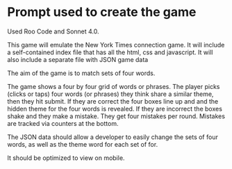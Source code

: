 # Prompt used to create the game

Used Roo Code and Sonnet 4.0. 


This game will emulate the New York Times connection game. It will include a self-contained index file that has all the html, css and javascript. It will also include a separate file with JSON game data

The aim of the game is to match sets of four words. 

The game shows a four by four grid of words or phrases. The player picks (clicks or taps) four words (or phrases) they think share a similar theme, then they hit submit. If they are correct the four boxes line up and and the hidden theme for the four words is revealed. If they are incorrect the boxes shake and they make a mistake. They get four mistakes per round. Mistakes are tracked via counters at the bottom. 

The JSON data should allow a developer to easily change the sets of four words, as well as the theme word for each set of for. 

It should be optimized to view on mobile. 